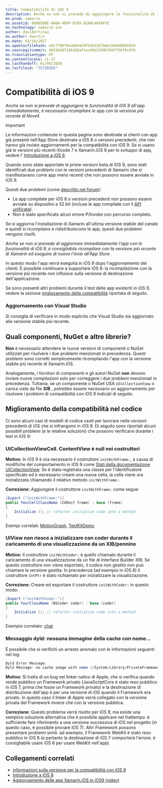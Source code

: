 ```yaml
---
title: Compatibilità di iOS 9
description: Anche se non si prevede di aggiungere le funzionalità di iOS 9 all'app immediatamente, è necessario ricompilare le app con la versione più recente di Novell.
ms.prod: xamarin
ms.assetid: 69A05B0E-8A0A-489F-8165-B10AC46FAF3C
ms.technology: xamarin-ios
author: davidortinau
ms.author: daortin
ms.date: 03/19/2017
ms.openlocfilehash: edc778879aa88d420f41bd2b7b8e15b6d80b5939
ms.sourcegitcommit: 4691b48f14b166afcec69d1350b769ff5bf8c9f6
ms.translationtype: HT
ms.contentlocale: it-IT
ms.lasthandoff: 01/08/2020
ms.locfileid: "75728265"
---
```

# <a name="ios-9-compatibility"></a>Compatibilità di iOS 9

_Anche se non si prevede di aggiungere le funzionalità di iOS 9 all'app immediatamente, è necessario ricompilare le app con la versione più recente di Novell._

> [!IMPORTANT]
> Le informazioni contenute in questa pagina sono destinate ai clienti con app già presenti nell'App Store destinate a iOS 8 o versioni precedenti, che non hanno già inviato aggiornamenti per la compatibilità con iOS 9. Se si usano già le versioni più recenti-Xcode 7 e Xamarin.iOS 9 per lo sviluppo di app, vedere l' [Introduzione a iOS 9](~/ios/platform/introduction-to-ios9/index.md).

Quando sono state apportate le prime versioni beta di iOS 9, sono stati identificati due problemi con le versioni precedenti di Xamarin che si manifestavano come app meno recenti che non possono essere avviate in iOS 9.

Questi due problemi (come [descritto nei forum](https://forums.xamarin.com/discussion/comment/131529/#Comment_131529)):

- Le app compilate per iOS 8 o versioni precedenti non possono essere avviate su dispositivi a 32 bit (incluse le app compilate con il [API unificata](~/cross-platform/macios/unified/index.md)).
- Non è stato specificato alcun errore P/Invoke con percorso completo.

Se si aggiorna l'installazione di Xamarin all'ultima versione stabile del canale e quindi si ricompilano e ridistribuiscono le app, questi due problemi vengono risolti.

_Anche se non si prevede di aggiornare immediatamente l'app con le funzionalità di iOS 9, è consigliabile ricompilare con la versione più recente di Xamarin ed eseguire di nuovo l'invio all'App Store_.

In questo modo l'app verrà eseguita in iOS 9 dopo l'aggiornamento dei clienti.
È possibile continuare a supportare iOS 8: la ricompilazione con la versione più recente non influisce sulla versione di destinazione dell'applicazione.

Se sono presenti altri problemi durante il test delle app esistenti in iOS 9, vedere la sezione [miglioramento della compatibilità](#compat) riportata di seguito.

### <a name="updating-with-visual-studio"></a>Aggiornamento con Visual Studio

Si consiglia di verificare in modo esplicito che Visual Studio sia aggiornato alla versione stabile più recente.

## <a name="what-about-components-nugets-and-other-libraries"></a>Quali componenti, NuGet e altre librerie?

**Non** è necessario attendere le nuove versioni di componenti o NuGet utilizzati per risolvere i due problemi menzionati in precedenza.
Questi problemi sono corretti semplicemente ricompilando l'app con la versione stabile più recente di Xamarin.iOS.

Analogamente, i fornitori di componenti e gli autori NuGet **non** devono inviare nuove compilazioni solo per correggere i due problemi menzionati in precedenza. Tuttavia, se un componente o NuGet USA `UICollectionView` o carica viste da file **XIB** , *potrebbe* essere necessario un aggiornamento per risolvere i problemi di compatibilità con iOS 9 indicati di seguito.

<a name="compat" />

## <a name="improving-compatibility-in-your-code"></a>Miglioramento della compatibilità nel codice

Ci sono alcuni casi di modelli di codice *usati* per lavorare nelle versioni precedenti di iOS che si infrangono in iOS 9. Di seguito sono riportati alcuni possibili problemi (e le relative soluzioni) che possono verificarsi durante i test in iOS 9:

### <a name="uicollectionviewcellcontentview-is-null-in-constructors"></a>UICollectionViewCell. ContentView è null nei costruttori

**Motivo:** In iOS 9 è ora necessario il costruttore `initWithFrame:`, a causa di modifiche del comportamento in iOS 9 come [Stati della documentazione UICollectionView](https://developer.apple.com/library/ios/documentation/UIKit/Reference/UICollectionView_class/#//apple_ref/occ/instm/UICollectionView/dequeueReusableCellWithReuseIdentifier:forIndexPath). Se è stata registrata una classe per l'identificatore specificato ed è necessario creare una nuova cella, la cella viene ora inizializzata chiamando il relativo metodo `initWithFrame:`.

**Correzione:** Aggiungere il costruttore `initWithFrame:` come segue:

```csharp
[Export ("initWithFrame:")]
public YourCellClassName (CGRect frame) : base (frame)
{
    Initialize (); // refactor initialize code into a method
}
```

Esempi correlati: [MotionGraph](https://github.com/xamarin/monotouch-samples/commit/3c1b7a4170c001e7290db9babb2b7a6dddeb8bcb), [TextKitDemo](https://github.com/xamarin/monotouch-samples/commit/23ea01b37326963b5ebf68bbcc1edd51c66a28d6)

### <a name="uiview-fails-to-init-with-coder-when-loading-a-view-from-a-xibnib"></a>UIView non riesce a inizializzare con coder durante il caricamento di una visualizzazione da un XIB/pennino

**Motivo:** Il costruttore `initWithCoder:` è quello chiamato durante il caricamento di una visualizzazione da un file di Interface Builder XIB. Se questo costruttore non viene esportato, il codice non gestito non può chiamare la versione gestita. In precedenza (ad esempio in iOS 8) il costruttore `IntPtr` è stato richiamato per inizializzare la visualizzazione.

**Correzione:** Creare ed esportare il costruttore `initWithCoder:` in questo modo:

```csharp
[Export ("initWithCoder:")]
public YourClassName (NSCoder coder) : base (coder)
{
    Initialize (); // refactor initialize code into a method
}
```

Esempio correlato: [chat](https://github.com/xamarin/monotouch-samples/commit/7b81138d52e5f3f1aa3769fcb08f46122e9b6a88)

### <a name="dyld-message-no-cache-image-with-name"></a>Messaggio dyld: nessuna immagine della cache con nome...

È possibile che si verifichi un arresto anomalo con le informazioni seguenti nel log:

```csharp
Dyld Error Message:
Dyld Message: no cache image with name (/System/Library/PrivateFrameworks/JavaScriptCore.framework/JavaScriptCore)
```

**Motivo:** Si tratta di un bug nel linker nativo di Apple, che si verifica quando rende pubblico un Framework privato (JavaScriptCore è stato reso pubblico in iOS 7, prima che fosse un Framework privato) e la destinazione di distribuzione dell'app è per una versione di iOS quando il Framework era privato. In questo caso il linker di Apple verrà collegato con la versione privata del Framework invece che con la versione pubblica.

**Correzione:** Questo problema verrà risolto per iOS 9, ma esiste una semplice soluzione alternativa che è possibile applicare nel frattempo: è sufficiente fare riferimento a una versione successiva di iOS nel progetto (in questo caso, è possibile provare iOS 7). Altri Framework possono presentare problemi simili. ad esempio, il Framework WebKit è stato reso pubblico in iOS 8 (e pertanto la destinazione di iOS 7 comporterà l'errore. è consigliabile usare iOS 8 per usare WebKit nell'app).

## <a name="related-links"></a>Collegamenti correlati

- [informazioni sulla versione per la compatibilità con iOS 9](https://releases.xamarin.com/ios-hotfix-for-ios-9-preview-xcode-6/)
- [Introduzione a iOS 9](~/ios/platform/introduction-to-ios9/index.md)
- [Aggiornamento delle app Xamarin.iOS in iOS9 (video)](https://university.xamarin.com/lightninglectures/Updating-your-XamariniOS-apps-to-iOS9)
